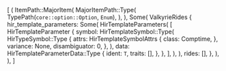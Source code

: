 [
    (
        ItemPath::MajorItem(
            MajorItemPath::Type(
                TypePath(`core::option::Option`, `Enum`),
            ),
        ),
        Some(
            ValkyrieRides {
                hir_template_parameters: Some(
                    HirTemplateParameters(
                        [
                            HirTemplateParameter {
                                symbol: HirTemplateSymbol::Type(
                                    HirTypeSymbol::Type {
                                        attrs: HirTemplateSymbolAttrs {
                                            class: Comptime,
                                        },
                                        variance: None,
                                        disambiguator: 0,
                                    },
                                ),
                                data: HirTemplateParameterData::Type {
                                    ident: `T`,
                                    traits: [],
                                },
                            },
                        ],
                    ),
                ),
                rides: [],
            },
        ),
    ),
]